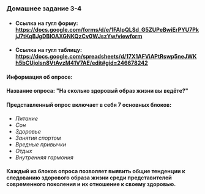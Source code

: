 ### **Домашнее задание 3-4**
* #### **Ссылка на гугл форму:** https://docs.google.com/forms/d/e/1FAIpQLSd_G5ZUPeBwiErPYU7PkjJ7tKqBJgDBlOAXGNKQzCv0WJszYw/viewform
* #### **Ссылка на гугл таблицу:** https://docs.google.com/spreadsheets/d/17X1AFViAPtRswp5neJWKh5bCUjolsn8VtAvzM41V7AE/edit#gid=246678242
#### **Информация об опросе:**
#### **Название опроса:** "На сколько здоровый образ жизни вы ведёте?"
#### Представленный опрос включает в себя 7 основных блоков:
* *Питание*
* *Сон*
* *Здоровье*
* *Занятия спортом*
* *Вредные привычки*
* *Отдых*
* *Внутренняя гармония*

#### Каждый из блоков опроса позволяет выявить общие тенденции к следованию здорового образа жизни среди представителей современного поколения и их отношение к своему здоровью.
